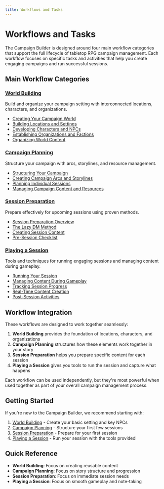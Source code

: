 ```yaml
---
title: Workflows and Tasks
---
```


# Workflows and Tasks

The Campaign Builder is designed around four main workflow categories that support the full lifecycle of tabletop RPG campaign management. Each workflow focuses on specific tasks and activities that help you create engaging campaigns and run successful sessions.

## Main Workflow Categories

### [World Building](world-building/)
Build and organize your campaign setting with interconnected locations, characters, and organizations.

- [Creating Your Campaign World](world-building/campaign-world.md)
- [Building Locations and Settings](world-building/locations.md)
- [Developing Characters and NPCs](world-building/characters.md)
- [Establishing Organizations and Factions](world-building/organizations.md)
- [Organizing World Content](world-building/organizing-content.md)

### [Campaign Planning](campaign-planning/)
Structure your campaign with arcs, storylines, and resource management.

- [Structuring Your Campaign](campaign-planning/campaign-structure.md)
- [Creating Campaign Arcs and Storylines](campaign-planning/arcs-storylines.md)
- [Planning Individual Sessions](campaign-planning/session-planning.md)
- [Managing Campaign Content and Resources](campaign-planning/content-management.md)

### [Session Preparation](session-prep/)
Prepare effectively for upcoming sessions using proven methods.

- [Session Preparation Overview](session-prep/index.md)
- [The Lazy DM Method](session-prep/index.md#the-lazy-dm-method)
- [Creating Session Content](session-prep/index.md#creating-a-new-session)
- [Pre-Session Checklist](session-prep/checklist.md)

### [Playing a Session](session-play/)
Tools and techniques for running engaging sessions and managing content during gameplay.

- [Running Your Session](session-play/index.md)
- [Managing Content During Gameplay](session-play/gameplay-management.md)
- [Tracking Session Progress](session-play/progress-tracking.md)
- [Real-Time Content Creation](session-play/realtime-content.md)
- [Post-Session Activities](session-play/post-session.md)

## Workflow Integration

These workflows are designed to work together seamlessly:

1. **World Building** provides the foundation of locations, characters, and organizations
2. **Campaign Planning** structures how these elements work together in your story
3. **Session Preparation** helps you prepare specific content for each session
4. **Playing a Session** gives you tools to run the session and capture what happens

Each workflow can be used independently, but they're most powerful when used together as part of your overall campaign management process.

## Getting Started

If you're new to the Campaign Builder, we recommend starting with:

1. [World Building](world-building/) - Create your basic setting and key NPCs
2. [Campaign Planning](campaign-planning/) - Structure your first few sessions
3. [Session Preparation](session-prep/) - Prepare for your first session
4. [Playing a Session](session-play/) - Run your session with the tools provided

## Quick Reference

- **World Building**: Focus on creating reusable content
- **Campaign Planning**: Focus on story structure and progression
- **Session Preparation**: Focus on immediate session needs
- **Playing a Session**: Focus on smooth gameplay and note-taking
